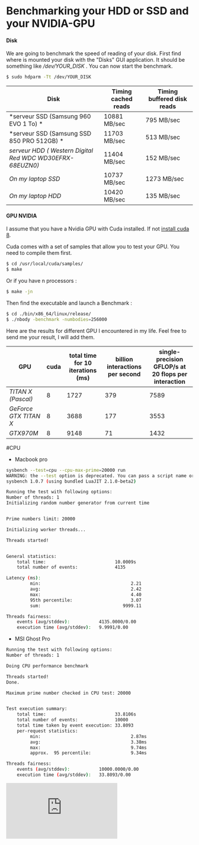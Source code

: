 # Benchmarking your HDD or SSD and your NVIDIA-GPU

#### Disk

We are going to benchmark the speed of reading of your disk.
First find where is mounted your disk with the "Disks" GUI application. It should be something like */dev/YOUR_DISK* .
You can now start the benchmark.

``` sh
$ sudo hdparm -Tt /dev/YOUR_DISK
```


Disk | Timing cached reads | Timing buffered disk reads
--- | --- | ---
*serveur SSD (Samsung 960 EVO 1 To)  * | 10881 MB/sec | 795 MB/sec
*serveur SSD (Samsung SSD 850 PRO 512GB) * | 11703 MB/sec | 513 MB/sec
*serveur HDD ( Western Digital Red WDC WD30EFRX-68EUZN0)* | 11404 MB/sec | 152 MB/sec 
*On my laptop SSD* | 10737 MB/sec | 1273 MB/sec 
*On my laptop HDD* | 10420 MB/sec | 135 MB/sec



#### GPU NVIDIA
I assume that you have a Nvidia GPU with Cuda installed. If not [install cuda 8](https://github.com/ThibaultGROUEIX/workflow_and_installs/tree/master/torch_workflow.md).

Cuda comes with a set of samples that allow you to test your GPU. You need to compile them first.
``` sh
$ cd /usr/local/cuda/samples/
$ make
```
Or if you have n processors :
``` sh
$ make -jn
```

Then find the executable and launch a Benchmark :
``` sh
$ cd ./bin/x86_64/linux/release/
$ ./nbody -benchmark -numbodies=256000
```

Here are the results for different GPU I encountered in my life. Feel free to send me your result, I will add them.

GPU | cuda | total time for 10 iterations (ms) | billion interactions per second | single-precision GFLOP/s at 20 flops per interaction
--- | --- | --- | --- | ---
*TITAN X (Pascal)* | 8 | 1727 | 379 | 7589
*GeForce GTX TITAN X* | 8 | 3688 | 177 | 3553
*GTX970M* | 8 | 9148 | 71 | 1432

#CPU
* Macbook pro
``` sh
sysbench --test=cpu --cpu-max-prime=20000 run
WARNING: the --test option is deprecated. You can pass a script name or path on the command line without any options.
sysbench 1.0.7 (using bundled LuaJIT 2.1.0-beta2)

Running the test with following options:
Number of threads: 1
Initializing random number generator from current time


Prime numbers limit: 20000

Initializing worker threads...

Threads started!


General statistics:
    total time:                          10.0009s
    total number of events:              4135

Latency (ms):
         min:                                  2.21
         avg:                                  2.42
         max:                                  4.40
         95th percentile:                      3.07
         sum:                               9999.11

Threads fairness:
    events (avg/stddev):           4135.0000/0.00
    execution time (avg/stddev):   9.9991/0.00
``` 
* MSI Ghost Pro
``` sh
Running the test with following options:
Number of threads: 1

Doing CPU performance benchmark

Threads started!
Done.

Maximum prime number checked in CPU test: 20000


Test execution summary:
    total time:                          33.8106s
    total number of events:              10000
    total time taken by event execution: 33.8093
    per-request statistics:
         min:                                  2.87ms
         avg:                                  3.38ms
         max:                                  9.74ms
         approx.  95 percentile:               9.34ms

Threads fairness:
    events (avg/stddev):           10000.0000/0.00
    execution time (avg/stddev):   33.8093/0.00

``` 

[![Analytics](https://ga-beacon.appspot.com/UA-91308638-2/github.com/ThibaultGROUEIX/workflow_and_installs/benchmark.md?pixel)](https://github.com/ThibaultGROUEIX/workflow_and_installs/)
